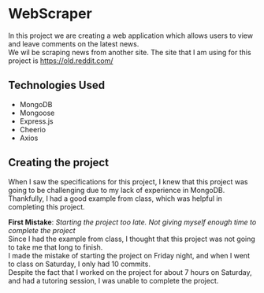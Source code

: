 # WebScraper
In this project we are creating a web application which allows users to view and leave comments on the latest news.   
We wil be scraping news from another site. The site that I am using for this project is https://old.reddit.com/ 

## Technologies Used
- MongoDB
- Mongoose
- Express.js
- Cheerio
- Axios

## Creating the project
When I saw the specifications for this project, I knew that this project was going to be challenging due to my lack of experience in MongoDB.   
Thankfully, I had a good example from class, which was helpful in completing this project.  

**First Mistake**: *Starting the project too late. Not giving myself enough time to complete the project*  
Since I had the example from class, I thought that this project was not going to take me that long to finish.   
I made the mistake of starting the project on Friday night, and when I went to class on Saturday, I only had 10 commits.  
Despite the fact that I worked on the project for about 7 hours on Saturday, and had a tutoring session, I was unable to complete the project. 